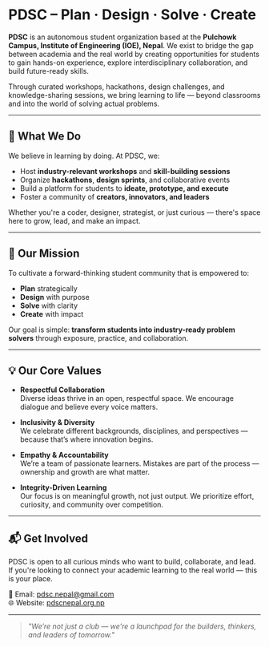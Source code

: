 # PDSC – Plan · Design · Solve · Create

**PDSC** is an autonomous student organization based at the **Pulchowk Campus, Institute of Engineering (IOE), Nepal**. We exist to bridge the gap between academia and the real world by creating opportunities for students to gain hands-on experience, explore interdisciplinary collaboration, and build future-ready skills.

Through curated workshops, hackathons, design challenges, and knowledge-sharing sessions, we bring learning to life — beyond classrooms and into the world of solving actual problems.

---

## 🚀 What We Do

We believe in learning by doing. At PDSC, we:

- Host **industry-relevant workshops** and **skill-building sessions**
- Organize **hackathons**, **design sprints**, and collaborative events
- Build a platform for students to **ideate, prototype, and execute**
- Foster a community of **creators, innovators, and leaders**

Whether you're a coder, designer, strategist, or just curious — there's space here to grow, lead, and make an impact.

---

## 🎯 Our Mission

To cultivate a forward-thinking student community that is empowered to:
- **Plan** strategically
- **Design** with purpose
- **Solve** with clarity
- **Create** with impact

Our goal is simple: **transform students into industry-ready problem solvers** through exposure, practice, and collaboration.

---

## 💡 Our Core Values

- **Respectful Collaboration**  
  Diverse ideas thrive in an open, respectful space. We encourage dialogue and believe every voice matters.

- **Inclusivity & Diversity**  
  We celebrate different backgrounds, disciplines, and perspectives — because that’s where innovation begins.

- **Empathy & Accountability**  
  We’re a team of passionate learners. Mistakes are part of the process — ownership and growth are what matter.

- **Integrity-Driven Learning**  
  Our focus is on meaningful growth, not just output. We prioritize effort, curiosity, and community over competition.

---

## 📬 Get Involved

PDSC is open to all curious minds who want to build, collaborate, and lead. If you're looking to connect your academic learning to the real world — this is your place.

📧 Email: [pdsc.nepal@gmail.com](mailto:pdsc.nepal@gmail.com)  
🌐 Website: [pdscnepal.org.np](https://pdscnepal.org.np)

---

> _"We’re not just a club — we’re a launchpad for the builders, thinkers, and leaders of tomorrow."_
